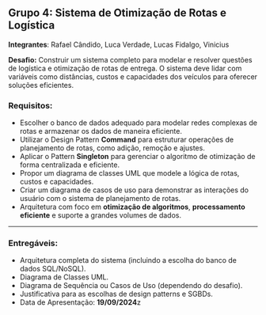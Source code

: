 ## Grupo 4: Sistema de Otimização de Rotas e Logística

**Integrantes**: Rafael Cândido, Luca Verdade, Lucas Fidalgo, Vinicius

**Desafio:** Construir um sistema completo para modelar e resolver questões de logística e otimização de rotas de entrega. O sistema deve lidar com variáveis como distâncias, custos e capacidades dos veículos para oferecer soluções eficientes.

### Requisitos:
- Escolher o banco de dados adequado para modelar redes complexas de rotas e armazenar os dados de maneira eficiente.
- Utilizar o Design Pattern **Command** para estruturar operações de planejamento de rotas, como adição, remoção e ajustes.
- Aplicar o Pattern **Singleton** para gerenciar o algoritmo de otimização de forma centralizada e eficiente.
- Propor um diagrama de classes UML que modele a lógica de rotas, custos e capacidades.
- Criar um diagrama de casos de uso para demonstrar as interações do usuário com o sistema de planejamento de rotas.
- Arquitetura com foco em **otimização de algoritmos**, **processamento eficiente** e suporte a grandes volumes de dados.

---

### Entregáveis:
- Arquitetura completa do sistema (incluindo a escolha do banco de dados SQL/NoSQL).
- Diagrama de Classes UML.
- Diagrama de Sequência ou Casos de Uso (dependendo do desafio).
- Justificativa para as escolhas de design patterns e SGBDs.
- Data de Apresentação: **19/09/2024**z
